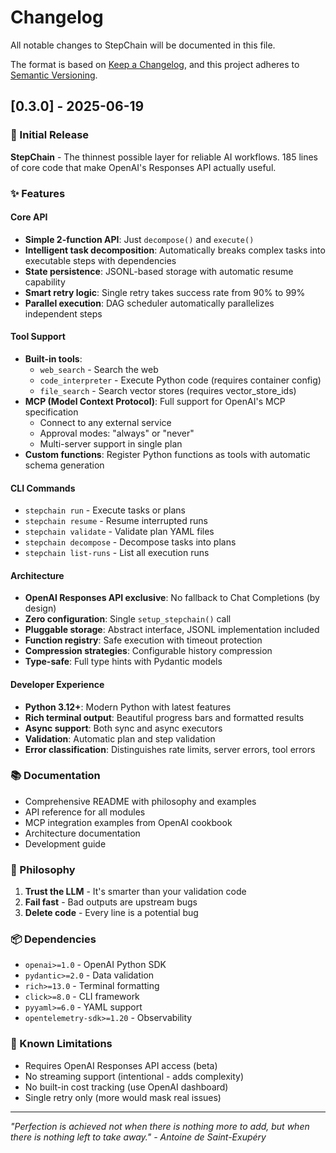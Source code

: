 # Changelog

All notable changes to StepChain will be documented in this file.

The format is based on [Keep a Changelog](https://keepachangelog.com/en/1.0.0/),
and this project adheres to [Semantic Versioning](https://semver.org/spec/v2.0.0.html).

## [0.3.0] - 2025-06-19

### 🚀 Initial Release

**StepChain** - The thinnest possible layer for reliable AI workflows. 185 lines of core code that make OpenAI's Responses API actually useful.

### ✨ Features

#### Core API
- **Simple 2-function API**: Just `decompose()` and `execute()`
- **Intelligent task decomposition**: Automatically breaks complex tasks into executable steps with dependencies
- **State persistence**: JSONL-based storage with automatic resume capability
- **Smart retry logic**: Single retry takes success rate from 90% to 99%
- **Parallel execution**: DAG scheduler automatically parallelizes independent steps

#### Tool Support
- **Built-in tools**: 
  - `web_search` - Search the web
  - `code_interpreter` - Execute Python code (requires container config)
  - `file_search` - Search vector stores (requires vector_store_ids)
- **MCP (Model Context Protocol)**: Full support for OpenAI's MCP specification
  - Connect to any external service
  - Approval modes: "always" or "never"
  - Multi-server support in single plan
- **Custom functions**: Register Python functions as tools with automatic schema generation

#### CLI Commands
- `stepchain run` - Execute tasks or plans
- `stepchain resume` - Resume interrupted runs  
- `stepchain validate` - Validate plan YAML files
- `stepchain decompose` - Decompose tasks into plans
- `stepchain list-runs` - List all execution runs

#### Architecture
- **OpenAI Responses API exclusive**: No fallback to Chat Completions (by design)
- **Zero configuration**: Single `setup_stepchain()` call
- **Pluggable storage**: Abstract interface, JSONL implementation included
- **Function registry**: Safe execution with timeout protection
- **Compression strategies**: Configurable history compression
- **Type-safe**: Full type hints with Pydantic models

#### Developer Experience
- **Python 3.12+**: Modern Python with latest features
- **Rich terminal output**: Beautiful progress bars and formatted results
- **Async support**: Both sync and async executors
- **Validation**: Automatic plan and step validation
- **Error classification**: Distinguishes rate limits, server errors, tool errors

### 📚 Documentation
- Comprehensive README with philosophy and examples
- API reference for all modules
- MCP integration examples from OpenAI cookbook
- Architecture documentation
- Development guide

### 🎯 Philosophy
1. **Trust the LLM** - It's smarter than your validation code
2. **Fail fast** - Bad outputs are upstream bugs  
3. **Delete code** - Every line is a potential bug

### 📦 Dependencies
- `openai>=1.0` - OpenAI Python SDK
- `pydantic>=2.0` - Data validation
- `rich>=13.0` - Terminal formatting
- `click>=8.0` - CLI framework
- `pyyaml>=6.0` - YAML support
- `opentelemetry-sdk>=1.20` - Observability

### 🚧 Known Limitations
- Requires OpenAI Responses API access (beta)
- No streaming support (intentional - adds complexity)
- No built-in cost tracking (use OpenAI dashboard)
- Single retry only (more would mask real issues)

---

*"Perfection is achieved not when there is nothing more to add, but when there is nothing left to take away." - Antoine de Saint-Exupéry*